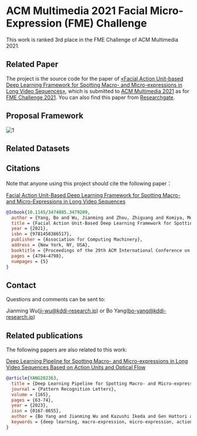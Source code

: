 # ACM Multimedia 2021 Facial Micro-Expression (FME) Challenge

This work is ranked 3rd place in the FME Challenge of ACM Multimedia 2021.

## Related Paper

The project is the source code for the paper of [&laquo;Facial Action Unit-based Deep Learning Framework for Spotting Macro- and Micro-expressions in Long Video Sequences&raquo;](https://dx.doi.org/10.1145/3474085.3479209), which is submitted to [ACM Multimedia 2021](https://2021.acmmm.org/) as for [FME Challenge 2021](https://megc2021.github.io/index.html). You can also find this paper from [Researchgate](https://www.researchgate.net/publication/353890502_Facial_Action_Unit-based_Deep_Learning_Framework_for_Spotting_Macro-and_Micro-expressions_in_Long_Video_Sequences).

  
## Proposal Framework
  
![1](https://user-images.githubusercontent.com/66990042/129430740-50653391-0c5d-47f9-a529-e0cf48b03f88.png)


## Related Datasets

    
## Citations

Note that anyone using this project should cite the following paper：

[Facial Action Unit-Based Deep Learning Framework for Spotting Macro- and Micro-Expressions in Long Video Sequences](https://dl.acm.org/doi/10.1145/3474085.3479209)

```BibTeX
@Inbook{10.1145/3474085.3479209,
  author = {Yang, Bo and Wu, Jianming and Zhou, Zhiguang and Komiya, Megumi and Kishimoto, Koki and Xu, Jianfeng and Nonaka, Keisuke and Horiuchi, Toshiharu and      Komorita, Satoshi and Hattori, Gen and Naito, Sei and Takishima, Yasuhiro},
  title = {Facial Action Unit-Based Deep Learning Framework for Spotting Macro- and Micro-Expressions in Long Video Sequences},
  year = {2021},
  isbn = {9781450386517},
  publisher = {Association for Computing Machinery},
  address = {New York, NY, USA},
  booktitle = {Proceedings of the 29th ACM International Conference on Multimedia},
  pages = {4794–4798},
  numpages = {5}
}
```

## Contact
  
Questions and comments can be sent to:

Jianming Wu(ji-wu@kddi-research.jp) or Bo Yang(bo-yang@kddi-research.jp)


## Related publications

The following papers are also related to this work:

[Deep Learning Pipeline for Spotting Macro- and Micro-expressions in Long Video Sequences Based on Action Units and Optical Flow](https://www.sciencedirect.com/science/article/abs/pii/S0167865522003683)
```BibTeX
@article{YANG202363,
  title = {Deep Learning Pipeline for Spotting Macro- and Micro-expressions in Long Video Sequences Based on Action Units and Optical Flow},
  journal = {Pattern Recognition Letters},
  volume = {165},
  pages = {63-74},
  year = {2023},
  issn = {0167-8655},
  author = {Bo Yang and Jianming Wu and Kazushi Ikeda and Gen Hattori and Masaru Sugano and Yusuke Iwasawa and Yutaka Matsuo},
  keywords = {deep learning, macro-expression, micro-expression, action units, optical flow},
}
```



